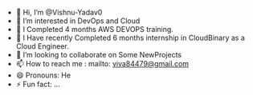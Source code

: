 - 👋 Hi, I’m @Vishnu-Yadav0
- 👀 I’m interested in DevOps and Cloud 
- 🌱 I Completed 4 months AWS DEVOPS training.
- 🌱 I Have recently Completed 6 months internship in CloudBinary as a Cloud Engineer. 
- 💞️ I’m looking to collaborate on Some NewProjects
- 📫 How to reach me : mailto: viva84479@gmail.com
- 😄 Pronouns: He
- ⚡ Fun fact: ...

<!---
Vishnu-Yadav0/Vishnu-Yadav0 is a ✨ special ✨ repository because its `README.md` (this file) appears on your GitHub profile.
You can click the Preview link to take a look at your changes.
--->
